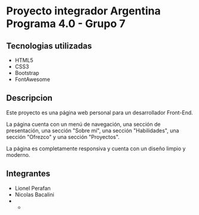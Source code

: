 # Proyecto integrador Argentina Programa 4.0 - Grupo 7

## Tecnologias utilizadas

* HTML5
* CSS3
* Bootstrap
* FontAwesome

## Descripcion

Este proyecto es una página web personal para un desarrollador Front-End. 

La página cuenta con un menú de navegación, una sección de presentación, una sección "Sobre mí", una sección "Habilidades", una sección "Ofrezco" y una sección "Proyectos". 

La página es completamente responsiva y cuenta con un diseño limpio y moderno.

## Integrantes

* Lionel Perafan
* Nicolas Bacalini
* -